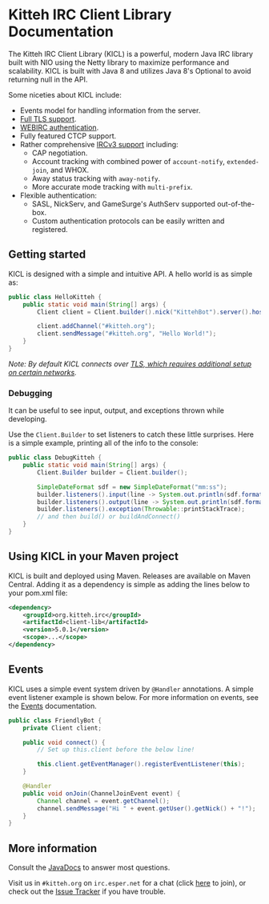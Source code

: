 # Kitteh IRC Client Library Documentation

The Kitteh IRC Client Library (KICL) is a powerful, modern Java IRC library built with NIO
using the Netty library to maximize performance and scalability. KICL is built with Java 8
and utilizes Java 8's Optional to avoid returning null in the API.

Some niceties about KICL include:

* Events model for handling information from the server.
* [Full TLS support](advanced/tls.md).
* [WEBIRC authentication](advanced/webirc.md).
* Fully featured CTCP support.
* Rather comprehensive [IRCv3 support](ircv3.md) including:
    * CAP negotiation.
    * Account tracking with combined power of `account-notify`, `extended-join`, and WHOX.
    * Away status tracking with `away-notify`.
    * More accurate mode tracking with `multi-prefix`.
* Flexible authentication:
    * SASL, NickServ, and GameSurge's AuthServ supported out-of-the-box.
    * Custom authentication protocols can be easily written and registered.


## Getting started

KICL is designed with a simple and intuitive API.
A hello world is as simple as:

```java
public class HelloKitteh {
    public static void main(String[] args) {
        Client client = Client.builder().nick("KittehBot").server().host("127.0.0.1").then().buildAndConnect();

        client.addChannel("#kitteh.org");
        client.sendMessage("#kitteh.org", "Hello World!");
    }
}
```

*Note: By default KICL connects over
[TLS, which requires additional setup on certain networks](advanced/tls.md).*

### Debugging

It can be useful to see input, output, and exceptions thrown while developing.

Use the `Client.Builder` to set listeners to catch these little surprises.
Here is a simple example, printing all of the info to the console:

```java
public class DebugKitteh {
    public static void main(String[] args) {
        Client.Builder builder = Client.builder();

        SimpleDateFormat sdf = new SimpleDateFormat("mm:ss");
        builder.listeners().input(line -> System.out.println(sdf.format(new Date()) + ' ' + "[I] " + line));
        builder.listeners().output(line -> System.out.println(sdf.format(new Date()) + ' ' + "[O] " + line));
        builder.listeners().exception(Throwable::printStackTrace);
        // and then build() or buildAndConnect()
    }
}
```

## Using KICL in your Maven project

KICL is built and deployed using Maven. Releases are available on Maven Central. Adding it as a dependency is
simple as adding the lines below to your pom.xml file:

```xml
<dependency>
    <groupId>org.kitteh.irc</groupId>
    <artifactId>client-lib</artifactId>
    <version>5.0.1</version>
    <scope>...</scope>
</dependency>
```

## Events

KICL uses a simple event system driven by `@Handler` annotations.
A simple event listener example is shown below.
For more information on events, see the [Events](events.md) documentation.

```java
public class FriendlyBot {
    private Client client;

    public void connect() {
        // Set up this.client before the below line!

        this.client.getEventManager().registerEventListener(this);
    }

    @Handler
    public void onJoin(ChannelJoinEvent event) {
        Channel channel = event.getChannel();
        channel.sendMessage("Hi " + event.getUser().getNick() + "!");
    }
}
```

## More information

Consult the [JavaDocs](http://kittehorg.github.io/KittehIRCClientLib/) to answer most questions.

Visit us in `#kitteh.org` on `irc.esper.net` for a chat (click
[here](https://webchat.esper.net/?nick=kicl_...&channels=%23kitteh.org&prompt=1) to join), or check out the
[Issue Tracker](https://github.com/KittehOrg/KittehIRCClientLib/issues) if you have trouble.
